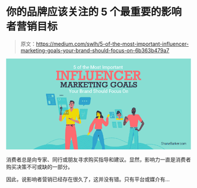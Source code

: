 # 你的品牌应该关注的 5 个最重要的影响者营销目标

> 原文：<https://medium.com/swlh/5-of-the-most-important-influencer-marketing-goals-your-brand-should-focus-on-6b363b479a7>

![](img/93aca700c67eebf921d79c457e56eaff.png)

消费者总是向专家、同行或朋友寻求购买指导和建议。显然，影响力一直是消费者购买决策不可或缺的一部分。

因此，说影响者营销已经存在很久了，这并没有错。只有平台或媒介有…